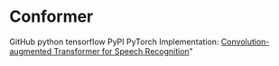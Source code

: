 # Conformer

GitHub python tensorflow PyPI
PyTorch Implementation: [Convolution-augmented Transformer for Speech Recognition](https://arxiv.org/abs/2005.08100})"
